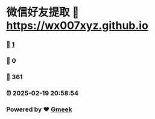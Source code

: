 # 微信好友提取 :link: https://wx007xyz.github.io 
### :page_facing_up: [1](https://wx007xyz.github.io/tag.html) 
### :speech_balloon: 0 
### :hibiscus: 361 
### :alarm_clock: 2025-02-19 20:58:54 
### Powered by :heart: [Gmeek](https://github.com/Meekdai/Gmeek)

